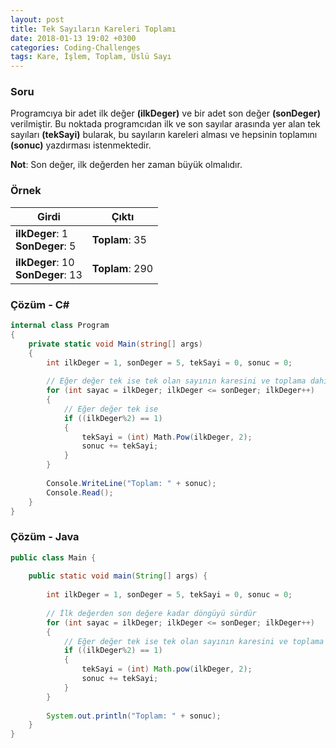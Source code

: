 ```yaml
---
layout: post
title: Tek Sayıların Kareleri Toplamı
date: 2018-01-13 19:02 +0300
categories: Coding-Challenges
tags: Kare, İşlem, Toplam, Üslü Sayı
---
```

### Soru
Programcıya bir adet ilk değer **(ilkDeger)** ve bir adet son değer **(sonDeger)** verilmiştir. Bu noktada programcıdan ilk ve son sayılar arasında yer alan tek sayıları **(tekSayi)** bularak, bu sayıların kareleri alması ve hepsinin toplamını **(sonuc)** yazdırması istenmektedir.

**Not**: Son değer, ilk değerden her zaman büyük olmalıdır.

### Örnek

| Girdi                       | Çıktı        |
|-----------------------------|--------------|
| **ilkDeger**: 1 <br> **SonDeger**: 5 | **Toplam**: 35 |
| **ilkDeger**: 10 <br> **SonDeger**: 13 | **Toplam**: 290 |

### Çözüm - C#
```csharp
internal class Program
{
    private static void Main(string[] args)
    {
        int ilkDeger = 1, sonDeger = 5, tekSayi = 0, sonuc = 0;
 
        // Eğer değer tek ise tek olan sayının karesini ve toplama dahil et
        for (int sayac = ilkDeger; ilkDeger <= sonDeger; ilkDeger++)
        {
            // Eğer değer tek ise
            if ((ilkDeger%2) == 1)
            {
                tekSayi = (int) Math.Pow(ilkDeger, 2);
                sonuc += tekSayi;
            }
        }
 
        Console.WriteLine("Toplam: " + sonuc);
        Console.Read();
    }
}
```

### Çözüm - Java
```java
public class Main {
 
    public static void main(String[] args) {
 
        int ilkDeger = 1, sonDeger = 5, tekSayi = 0, sonuc = 0;
 
        // İlk değerden son değere kadar döngüyü sürdür
        for (int sayac = ilkDeger; ilkDeger <= sonDeger; ilkDeger++)
        {
            // Eğer değer tek ise tek olan sayının karesini ve toplama dahil et
            if ((ilkDeger%2) == 1)
            {
                tekSayi = (int) Math.pow(ilkDeger, 2);
                sonuc += tekSayi;
            }
        }
 
        System.out.println("Toplam: " + sonuc);
    }
}
```